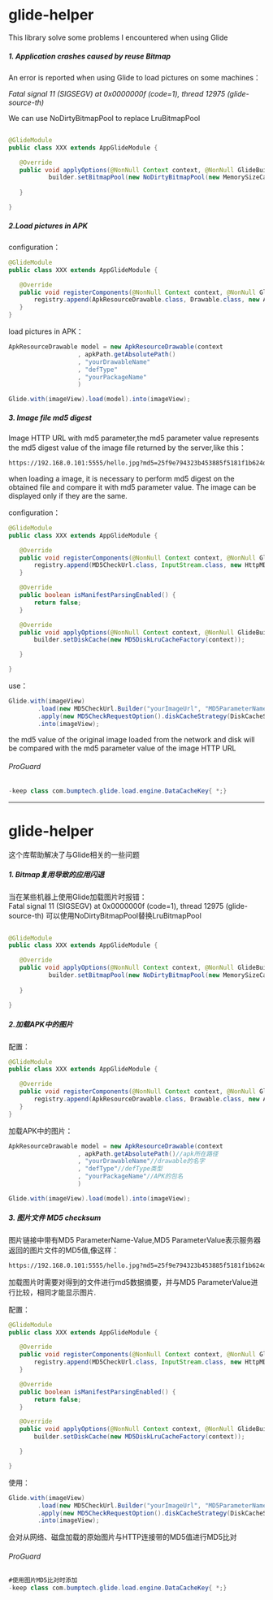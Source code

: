
# glide-helper
This library solve some problems I encountered when using Glide

 ##### 1. Application crashes caused by reuse Bitmap
An error is reported when using Glide to load pictures on some machines：    

*Fatal signal 11 (SIGSEGV) at 0x0000000f (code=1), thread 12975 (glide-source-th)*

We can use NoDirtyBitmapPool to replace LruBitmapPool
 ```java

@GlideModule
public class XXX extends AppGlideModule {
 
    @Override
    public void applyOptions(@NonNull Context context, @NonNull GlideBuilder builder) {
            builder.setBitmapPool(new NoDirtyBitmapPool(new MemorySizeCalculator.Builder(context).build().getBitmapPoolSize()));
    
    }
 
}
 ```

 ##### 2.Load pictures in APK
configuration：
 ```java
 @GlideModule
public class XXX extends AppGlideModule {
 
    @Override
    public void registerComponents(@NonNull Context context, @NonNull Glide glide, @NonNull Registry registry) {
        registry.append(ApkResourceDrawable.class, Drawable.class, new ApkResourceLoader.Factory());
    }
}
 ```
load pictures in APK：
 ```java
ApkResourceDrawable model = new ApkResourceDrawable(context
                    , apkPath.getAbsolutePath()
                    , "yourDrawableName"
                    , "defType"
                    , "yourPackageName"
                    )
 
Glide.with(imageView).load(model).into(imageView);
 ```

 ##### 3. Image file md5 digest
Image HTTP URL with md5 parameter,the md5 parameter value represents the md5 digest value of the image file returned by the server,like this：
```html
https://192.168.0.101:5555/hello.jpg?md5=25f9e794323b453885f5181f1b624d0b
```
when loading a image, it is necessary to perform md5 digest on the obtained file and compare it with md5 parameter value. The image can be displayed only if they are the same.

configuration：

 ```java
 @GlideModule
public class XXX extends AppGlideModule {
 
    @Override
    public void registerComponents(@NonNull Context context, @NonNull Glide glide, @NonNull Registry registry) {
        registry.append(MD5CheckUrl.class, InputStream.class, new HttpMD5CheckUrlLoader.Factory());
    }
 
    @Override
    public boolean isManifestParsingEnabled() {
        return false;
    }
 
    @Override
    public void applyOptions(@NonNull Context context, @NonNull GlideBuilder builder) {
        builder.setDiskCache(new MD5DiskLruCacheFactory(context));
 
    }
 
}
 ```

 use：
 ```java
 Glide.with(imageView)
         .load(new MD5CheckUrl.Builder("yourImageUrl", "MD5ParameterName").build())
         .apply(new MD5CheckRequestOption().diskCacheStrategy(DiskCacheStrategy.DATA))
         .into(imageView);
 ```
the md5 value of the original image loaded from the network and disk will be compared with the md5 parameter value of the image HTTP URL

 ###### ProGuard
 ```java
-keep class com.bumptech.glide.load.engine.DataCacheKey{ *;}
 ```

 
---
# glide-helper
 这个库帮助解决了与Glide相关的一些问题

 ##### 1. Bitmap复用导致的应用闪退
当在某些机器上使用Glide加载图片时报错：  
Fatal signal 11 (SIGSEGV) at 0x0000000f (code=1), thread 12975 (glide-source-th)
可以使用NoDirtyBitmapPool替换LruBitmapPool
 ```java

@GlideModule
public class XXX extends AppGlideModule {
 
    @Override
    public void applyOptions(@NonNull Context context, @NonNull GlideBuilder builder) {
            builder.setBitmapPool(new NoDirtyBitmapPool(new MemorySizeCalculator.Builder(context).build().getBitmapPoolSize()));
    
    }
 
}
 ```

 ##### 2.加载APK中的图片
 配置：
 ```java
 @GlideModule
public class XXX extends AppGlideModule {
 
    @Override
    public void registerComponents(@NonNull Context context, @NonNull Glide glide, @NonNull Registry registry) {
        registry.append(ApkResourceDrawable.class, Drawable.class, new ApkResourceLoader.Factory());
    }
}
 ```
 加载APK中的图片：
 ```java
ApkResourceDrawable model = new ApkResourceDrawable(context
                    , apkPath.getAbsolutePath()//apk所在路径
                    , "yourDrawableName"//drawable的名字
                    , "defType"//defType类型
                    , "yourPackageName"//APK的包名
                    )
 
Glide.with(imageView).load(model).into(imageView);
 ```

 ##### 3. 图片文件 MD5 checksum
图片链接中带有MD5 ParameterName-Value,MD5 ParameterValue表示服务器返回的图片文件的MD5值,像这样：
```html
https://192.168.0.101:5555/hello.jpg?md5=25f9e794323b453885f5181f1b624d0b
```

加载图片时需要对得到的文件进行md5数据摘要，并与MD5 ParameterValue进行比较，相同才能显示图片.


 配置：

 ```java
 @GlideModule
public class XXX extends AppGlideModule {
 
    @Override
    public void registerComponents(@NonNull Context context, @NonNull Glide glide, @NonNull Registry registry) {
        registry.append(MD5CheckUrl.class, InputStream.class, new HttpMD5CheckUrlLoader.Factory());
    }
 
    @Override
    public boolean isManifestParsingEnabled() {
        return false;
    }
 
    @Override
    public void applyOptions(@NonNull Context context, @NonNull GlideBuilder builder) {
        builder.setDiskCache(new MD5DiskLruCacheFactory(context));
 
    }
 
}
 ```

 使用：
 ```java
 Glide.with(imageView)
         .load(new MD5CheckUrl.Builder("yourImageUrl", "MD5ParameterName").build())
         .apply(new MD5CheckRequestOption().diskCacheStrategy(DiskCacheStrategy.DATA))
         .into(imageView);
 ```
会对从网络、磁盘加载的原始图片与HTTP连接带的MD5值进行MD5比对

 ###### ProGuard
 ```java
 #使用图片MD5比对时添加
-keep class com.bumptech.glide.load.engine.DataCacheKey{ *;}
 ```

